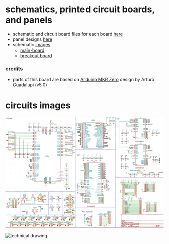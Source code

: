 # schematics, printed circuit boards, and panels
* schematic and circuit board files for each board [here](boards)
* panel designs [here](panel)
* schematic [images](#circuits-images)
  * [main-board](#mainboard)
  * [breakout board](#breakout-board)

### credits
* parts of this board are based on [Arduino MKR Zero](https://store.arduino.cc/arduino-mkr-zero-i2s-bus-sd-for-sound-music-digital-audio-data) design by Arturo Guadalupi (v5.0)

# circuits images
<img src='images/schematic/Teensy-eurorack-4.1.png' width='800px'/>

![technical drawing](images/technical-drawing.svg)
